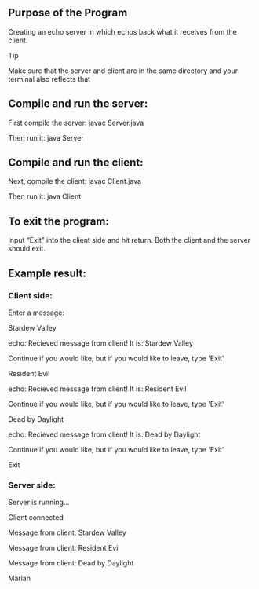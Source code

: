 ## Purpose of the Program 
Creating an echo server in which echos back what it receives from the client.  

> [!TIP]
> Make sure that the server and client are in the same directory and your terminal also reflects that 

## Compile and run the server: 
First compile the server: javac Server.java 

Then run it: java Server 

## Compile and run the client: 
Next, compile the client: javac Client.java 

Then run it: java Client 

## To exit the program: 
Input “Exit” into the client side and hit return. Both the client and the server should exit.  

## Example result: 

### Client side: 
Enter a message: 

Stardew Valley 

echo: Recieved message from client! It is: Stardew Valley 

Continue if you would like, but if you would like to leave, type 'Exit' 


Resident Evil  

echo: Recieved message from client! It is: Resident Evil 

Continue if you would like, but if you would like to leave, type 'Exit' 


Dead by Daylight

echo: Recieved message from client! It is: Dead by Daylight 

Continue if you would like, but if you would like to leave, type 'Exit' 

Exit 

### Server side:  
Server is running... 

Client connected 

Message from client: Stardew Valley 

Message from client: Resident Evil 

Message from client: Dead by Daylight

Marian
